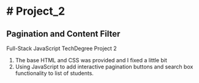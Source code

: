 
<h1># Project_2</h1>
<h2>Pagination and Content Filter</h2>
<span>Full-Stack JavaScript TechDegree Project 2</span>
<ol>
<li>The base HTML and CSS was provided and I fixed a little bit</li>
<li>Using JavaScript to add interactive pagination buttons and search box functionality to list of students.</li>
</ul>